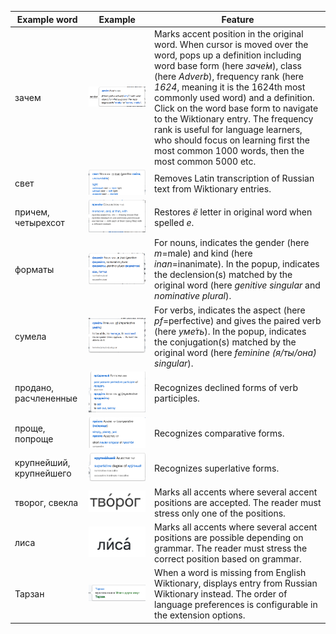 | Example word |                           Example                   | Feature |
| ---         |     ---      |          --- |
| зачем | ![зачем](зачем.png) | Marks accent position in the original word. When cursor is moved over the word, pops up a definition including word base form (here *заче́м*), class (here *Adverb*), frequency rank (here *1624*, meaning it is the 1624th most commonly used word) and a definition. Click on the word base form to navigate to the Wiktionary entry. The frequency rank is useful for language learners, who should focus on learning first the most common 1000 words, then the most common 5000 etc. |
| свет | ![свет](свет.png) | Removes Latin transcription of Russian text from Wiktionary entries. |
| причем, четырехсот | ![причем](причем.png) | Restores *ё* letter in original word when spelled *е*. |
| форматы | ![форматы](форматы.png) | For nouns, indicates the gender (here *m*=male) and kind (here *inan*=inanimate). In the popup, indicates the declension(s) matched by the original word (here *genitive singular* and *nominative plural*). |
| сумела | ![сумела](сумела.png) | For verbs, indicates the aspect (here *pf*=perfective) and gives the paired verb (here *уме́ть*). In the popup, indicates the conjugation(s) matched by the original word (here *feminine (я/ты/она́) singular*). |
| продано, расчлененные | ![продано](продано.png) | Recognizes declined forms of verb participles. |
| проще, попроще | ![проще](проще.png) | Recognizes comparative forms. |
| крупнейший, крупнейшего | ![крупнейший](крупнейший.png) | Recognizes superlative forms. |
| творог, свекла | ![творог](творог.png) | Marks all accents where several accent positions are accepted. The reader must stress only one of the positions. |
| лиса | ![лиса](лиса.png) | Marks all accents where several accent positions are possible depending on grammar. The reader must stress the correct position based on grammar. |
| Тарзан | ![Тарзан](Тарзан.png) | When a word is missing from English Wiktionary, displays entry from Russian Wiktionary instead. The order of language preferences is configurable in the extension options. |
